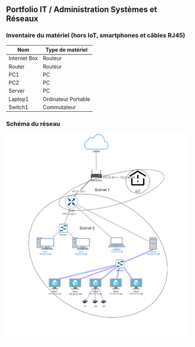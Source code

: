 ## Portfolio IT / Administration Systèmes et Réseaux

### Inventaire du matériel (hors IoT, smartphones et câbles RJ45)
|Nom	|Type de matériel	|
|---	|---	|
|Internet Box	|Routeur	|
|Router	|Routeur	|
|PC1	|PC	|
|PC2	|PC	|
|Server	|PC	|
|Laptop1	|Ordinateur Portable	|
|Switch1	|Commutateur	|

### Schéma du réseau
<img src="./Images/HomeLab_IT.png">
